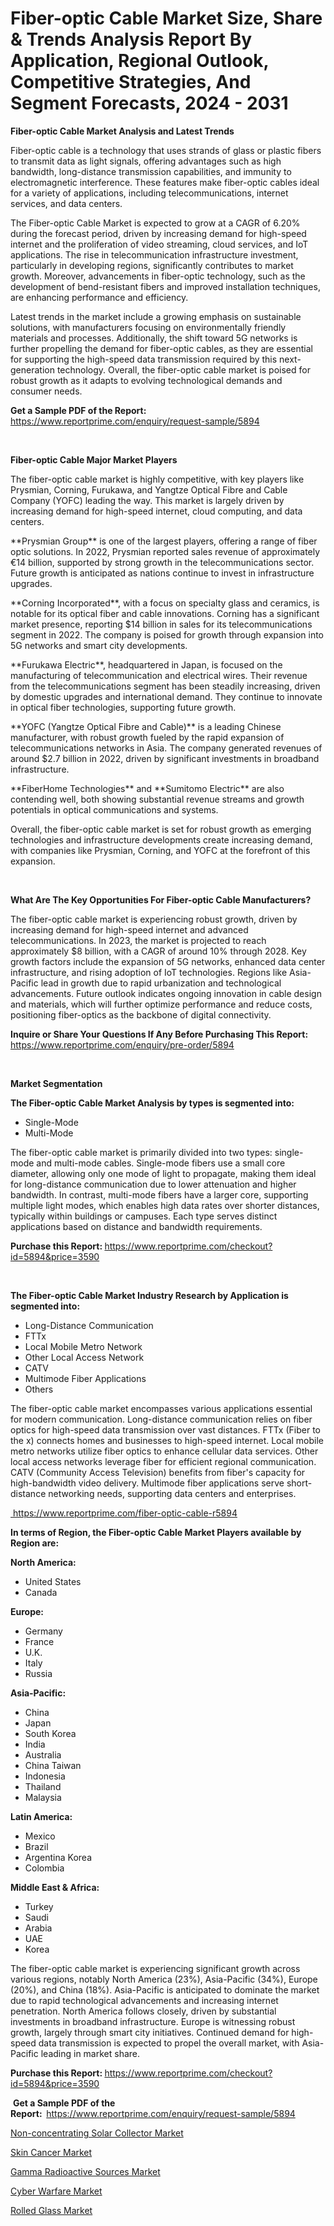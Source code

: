 <p><h1>Fiber-optic Cable Market Size, Share & Trends Analysis Report By Application, Regional Outlook, Competitive Strategies, And Segment Forecasts, 2024 - 2031</h1></p><p><strong>Fiber-optic Cable Market Analysis and Latest Trends</strong></p>
<p><p>Fiber-optic cable is a technology that uses strands of glass or plastic fibers to transmit data as light signals, offering advantages such as high bandwidth, long-distance transmission capabilities, and immunity to electromagnetic interference. These features make fiber-optic cables ideal for a variety of applications, including telecommunications, internet services, and data centers.</p><p>The Fiber-optic Cable Market is expected to grow at a CAGR of 6.20% during the forecast period, driven by increasing demand for high-speed internet and the proliferation of video streaming, cloud services, and IoT applications. The rise in telecommunication infrastructure investment, particularly in developing regions, significantly contributes to market growth. Moreover, advancements in fiber-optic technology, such as the development of bend-resistant fibers and improved installation techniques, are enhancing performance and efficiency.</p><p>Latest trends in the market include a growing emphasis on sustainable solutions, with manufacturers focusing on environmentally friendly materials and processes. Additionally, the shift toward 5G networks is further propelling the demand for fiber-optic cables, as they are essential for supporting the high-speed data transmission required by this next-generation technology. Overall, the fiber-optic cable market is poised for robust growth as it adapts to evolving technological demands and consumer needs.</p></p>
<p><strong>Get a Sample PDF of the Report:&nbsp;</strong> <a href="https://www.reportprime.com/enquiry/request-sample/5894?utm_campaign=32&utm_medium=2&utm_source=Github&utm_content=ia&utm_term=15112024&utm_id=fiber-optic-cable">https://www.reportprime.com/enquiry/request-sample/5894</a></p>
<p>&nbsp;</p>
<p><strong>Fiber-optic Cable Major Market Players</strong></p>
<p><p>The fiber-optic cable market is highly competitive, with key players like Prysmian, Corning, Furukawa, and Yangtze Optical Fibre and Cable Company (YOFC) leading the way. This market is largely driven by increasing demand for high-speed internet, cloud computing, and data centers.</p><p>**Prysmian Group** is one of the largest players, offering a range of fiber optic solutions. In 2022, Prysmian reported sales revenue of approximately €14 billion, supported by strong growth in the telecommunications sector. Future growth is anticipated as nations continue to invest in infrastructure upgrades.</p><p>**Corning Incorporated**, with a focus on specialty glass and ceramics, is notable for its optical fiber and cable innovations. Corning has a significant market presence, reporting $14 billion in sales for its telecommunications segment in 2022. The company is poised for growth through expansion into 5G networks and smart city developments.</p><p>**Furukawa Electric**, headquartered in Japan, is focused on the manufacturing of telecommunication and electrical wires. Their revenue from the telecommunications segment has been steadily increasing, driven by domestic upgrades and international demand. They continue to innovate in optical fiber technologies, supporting future growth.</p><p>**YOFC (Yangtze Optical Fibre and Cable)** is a leading Chinese manufacturer, with robust growth fueled by the rapid expansion of telecommunications networks in Asia. The company generated revenues of around $2.7 billion in 2022, driven by significant investments in broadband infrastructure.</p><p>**FiberHome Technologies** and **Sumitomo Electric** are also contending well, both showing substantial revenue streams and growth potentials in optical communications and systems.</p><p>Overall, the fiber-optic cable market is set for robust growth as emerging technologies and infrastructure developments create increasing demand, with companies like Prysmian, Corning, and YOFC at the forefront of this expansion.</p></p>
<p>&nbsp;</p>
<p><strong>What Are The Key Opportunities For Fiber-optic Cable Manufacturers?</strong></p>
<p><p>The fiber-optic cable market is experiencing robust growth, driven by increasing demand for high-speed internet and advanced telecommunications. In 2023, the market is projected to reach approximately $8 billion, with a CAGR of around 10% through 2028. Key growth factors include the expansion of 5G networks, enhanced data center infrastructure, and rising adoption of IoT technologies. Regions like Asia-Pacific lead in growth due to rapid urbanization and technological advancements. Future outlook indicates ongoing innovation in cable design and materials, which will further optimize performance and reduce costs, positioning fiber-optics as the backbone of digital connectivity.</p></p>
<p><strong>Inquire or Share Your Questions If Any Before Purchasing This Report:</strong> <a href="https://www.reportprime.com/enquiry/pre-order/5894?utm_campaign=32&utm_medium=2&utm_source=Github&utm_content=ia&utm_term=15112024&utm_id=fiber-optic-cable">https://www.reportprime.com/enquiry/pre-order/5894</a></p>
<p>&nbsp;</p>
<p><strong>Market Segmentation</strong></p>
<p><strong>The Fiber-optic Cable Market Analysis by types is segmented into:</strong></p>
<p><ul><li>Single-Mode</li><li>Multi-Mode</li></ul></p>
<p><p>The fiber-optic cable market is primarily divided into two types: single-mode and multi-mode cables. Single-mode fibers use a small core diameter, allowing only one mode of light to propagate, making them ideal for long-distance communication due to lower attenuation and higher bandwidth. In contrast, multi-mode fibers have a larger core, supporting multiple light modes, which enables high data rates over shorter distances, typically within buildings or campuses. Each type serves distinct applications based on distance and bandwidth requirements.</p></p>
<p><strong>Purchase this Report:&nbsp;</strong><a href="https://www.reportprime.com/checkout?id=5894&price=3590&utm_campaign=32&utm_medium=2&utm_source=Github&utm_content=ia&utm_term=15112024&utm_id=fiber-optic-cable">https://www.reportprime.com/checkout?id=5894&price=3590</a></p>
<p>&nbsp;</p>
<p><strong>The Fiber-optic Cable Market Industry Research by Application is segmented into:</strong></p>
<p><ul><li>Long-Distance Communication</li><li>FTTx</li><li>Local Mobile Metro Network</li><li>Other Local Access Network</li><li>CATV</li><li>Multimode Fiber Applications</li><li>Others</li></ul></p>
<p><p>The fiber-optic cable market encompasses various applications essential for modern communication. Long-distance communication relies on fiber optics for high-speed data transmission over vast distances. FTTx (Fiber to the x) connects homes and businesses to high-speed internet. Local mobile metro networks utilize fiber optics to enhance cellular data services. Other local access networks leverage fiber for efficient regional communication. CATV (Community Access Television) benefits from fiber's capacity for high-bandwidth video delivery. Multimode fiber applications serve short-distance networking needs, supporting data centers and enterprises.</p></p>
<p><a href="https://www.reportprime.com/fiber-optic-cable-r5894?utm_campaign=32&utm_medium=2&utm_source=Github&utm_content=ia&utm_term=15112024&utm_id=fiber-optic-cable">&nbsp;https://www.reportprime.com/fiber-optic-cable-r5894</a></p>
<p><strong>In terms of Region, the Fiber-optic Cable Market Players available by Region are:</strong></p>
<p>
    <p> <strong> North America: </strong>
        <ul>
            <li>United States</li>
            <li>Canada</li>
        </ul>
        </p> 
    <p> <strong> Europe: </strong>
        <ul>
            <li>Germany</li>
            <li>France</li>
            <li>U.K.</li>
            <li>Italy</li>
            <li>Russia</li>
        </ul>
        </p> 
    <p> <strong> Asia-Pacific: </strong>
        <ul>
            <li>China</li>
            <li>Japan</li>
            <li>South Korea</li>
            <li>India</li>
            <li>Australia</li>
            <li>China Taiwan</li>
            <li>Indonesia</li>
            <li>Thailand</li>
            <li>Malaysia</li>
        </ul>
        </p> 
    <p> <strong> Latin America: </strong>
        <ul>
            <li>Mexico</li>
            <li>Brazil</li>
            <li>Argentina Korea</li>
            <li>Colombia</li>
        </ul>
        </p> 
    <p> <strong> Middle East & Africa: </strong>
        <ul>
            <li>Turkey</li>
            <li>Saudi</li>
            <li>Arabia</li>
            <li>UAE</li>
            <li>Korea</li>
        </ul>
    </p>
    </p>
<p><p>The fiber-optic cable market is experiencing significant growth across various regions, notably North America (23%), Asia-Pacific (34%), Europe (20%), and China (18%). Asia-Pacific is anticipated to dominate the market due to rapid technological advancements and increasing internet penetration. North America follows closely, driven by substantial investments in broadband infrastructure. Europe is witnessing robust growth, largely through smart city initiatives. Continued demand for high-speed data transmission is expected to propel the overall market, with Asia-Pacific leading in market share.</p></p>
<p><strong>Purchase this Report: </strong><a href="https://www.reportprime.com/checkout?id=5894&price=3590&utm_campaign=32&utm_medium=2&utm_source=Github&utm_content=ia&utm_term=15112024&utm_id=fiber-optic-cable">https://www.reportprime.com/checkout?id=5894&price=3590</a></p>
<p>&nbsp;<strong>Get a Sample PDF of the Report:&nbsp;&nbsp;</strong><a href="https://www.reportprime.com/enquiry/request-sample/5894?utm_campaign=32&utm_medium=2&utm_source=Github&utm_content=ia&utm_term=15112024&utm_id=fiber-optic-cable">https://www.reportprime.com/enquiry/request-sample/5894</a></p>
<p><strong></strong></p>
<p><p><a href="https://github.com/rahu1506/Market-Research-Report-List-6/blob/main/non-concentrating-solar-collector-market.md?utm_campaign=32&utm_medium=2&utm_source=Github&utm_content=ia&utm_term=15112024&utm_id=fiber-optic-cable">Non-concentrating Solar Collector Market</a></p><p><a href="https://issuu.com/reportprime-2/docs/skin-cancer-market-size-2030.pptx_39a6ffbf129759?utm_campaign=32&utm_medium=2&utm_source=Github&utm_content=ia&utm_term=15112024&utm_id=fiber-optic-cable">Skin Cancer Market</a></p><p><a href="https://github.com/FassouRP/Market-Research-Report-List-6/blob/main/gamma-radioactive-sources-market.md?utm_campaign=32&utm_medium=2&utm_source=Github&utm_content=ia&utm_term=15112024&utm_id=fiber-optic-cable">Gamma Radioactive Sources Market</a></p><p><a href="https://issuu.com/reportprime-2/docs/cyber-warfare-market-size-2030.pptx_71092cb4a273ca?utm_campaign=32&utm_medium=2&utm_source=Github&utm_content=ia&utm_term=15112024&utm_id=fiber-optic-cable">Cyber Warfare Market</a></p><p><a href="https://www.linkedin.com/pulse/charting-future-comprehensive-analysis-global-rolled-glass-me2sc?utm_campaign=32&utm_medium=2&utm_source=Github&utm_content=ia&utm_term=15112024&utm_id=fiber-optic-cable">Rolled Glass Market</a></p></p>